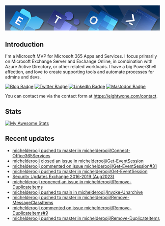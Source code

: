 ![Banner](assets/Metro_v6_Banner_GitHub.jpg)

## Introduction
I'm a Microsoft MVP for Microsoft 365 Apps and Services. I focus primarily on Microsoft Exchange Server and Exchange Online, 
in combination with Azure Active Directory, or other related workloads. I have a big PowerShell affection, and love to create 
supporting tools and automate processes for admins and devs.

<a href="https://eightwone.com"><img src="https://img.shields.io/badge/-Blog-blue?style=for-the-badge&logo=wordpress&logoColor=white" alt="Blog Badge"/></a>
<a href="https://twitter.com/mderooij"><img src="https://img.shields.io/badge/Twitter-blue?style=for-the-badge&logo=twitter&logoColor=white" alt="Twitter Badge"/></a>
<a href="https://nl.linkedin.com/in/michelderooij"><img src="https://img.shields.io/badge/LinkedIn-blue?style=for-the-badge&logo=linkedin&logoColor=white" alt="LinkedIn Badge"/></a>
<a rel="me" href="https://mastodon.cloud/@mderooij"><img src="https://img.shields.io/badge/-Mastodon-blueviolet?style=for-the-badge&logo=mastodon&logoColor=white" alt="Mastodon Badge"/></a>

You can contact me via the contact form at https://eightwone.com/contact.

## Stats
[![My Awesome Stats](https://awesome-github-stats.azurewebsites.net/user-stats/michelderooij?cardType=level&theme=github-dark&preferLogin=false)](https://git.io/awesome-stats-card)

## Recent updates
<!-- LATESTACTIVITY:START -->
- [michelderooij pushed to master in michelderooij/Connect-Office365Services](https://github.com/michelderooij/Connect-Office365Services/compare/93041fdfee...464230d2b3)
- [michelderooij closed an issue in michelderooij/Get-EventSession](https://github.com/michelderooij/Get-EventSession/issues/31)
- [michelderooij commented on issue michelderooij/Get-EventSession#31](https://github.com/michelderooij/Get-EventSession/issues/31#issuecomment-1670868768)
- [michelderooij pushed to master in michelderooij/Get-EventSession](https://github.com/michelderooij/Get-EventSession/compare/fb2a88f29e...9b0bf4eccd)
- [Security Updates Exchange 2016-2019 &lpar;Aug2023&rpar;](https://eightwone.com/2023/08/08/security-updates-exchange-2016-2019-aug2023/)
- [michelderooij reopened an issue in michelderooij/Remove-DuplicateItems](https://github.com/michelderooij/Remove-DuplicateItems/issues/9)
- [michelderooij pushed to main in michelderooij/Invoke-Unarchive](https://github.com/michelderooij/Invoke-Unarchive/compare/6f872ab712...e88cc56fd8)
- [michelderooij pushed to master in michelderooij/Remove-MessageClassItems](https://github.com/michelderooij/Remove-MessageClassItems/compare/ed77c95f0e...5c733c86b3)
- [michelderooij commented on issue michelderooij/Remove-DuplicateItems#9](https://github.com/michelderooij/Remove-DuplicateItems/issues/9#issuecomment-1667743163)
- [michelderooij pushed to master in michelderooij/Remove-DuplicateItems](https://github.com/michelderooij/Remove-DuplicateItems/compare/ad35a9d5ec...a775ac7e88)
<!-- LATESTACTIVITY:END -->
